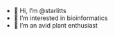 - 👋 Hi, I’m @starlitts
- 👀 I’m interested in bioinformatics
- 🌱 I’m an avid plant enthusiast
<!--- - 💞️ I’m looking to collaborate on ... 
- 📫 How to reach me: send --->

<!---
starlitts/starlitts is a ✨ special ✨ repository because its `README.md` (this file) appears on your GitHub profile.
You can click the Preview link to take a look at your changes.
--->
